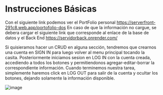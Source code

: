 ﻿# Instrucciones Básicas
Con el siguiente link podemos ver el PortFolio personal https://serverfront-291c8.web.app/portofolio-dos
En caso de que la información no cargue, se debera cargar el siguiente link que corresponde al enlace de la base de datos y el Back End https://servidorback.onrender.com/

Si quisieramos hacer un CRUD en alguna sección, tendremos que crearnos una cuenta en SIGN IN para luego volver al menu principal tocando la casita. Posteriormente iniciamos sesion en LOG IN con la cuenta creada, accediendo a todos los botones y permitiendonos agregar-editar-borrar la correspondiente información.
Cuando terminemos nuestra tarea, simplemente haremos click en LOG OUT para salir de la cuenta y ocultar los botones, dejando solamente la información disponible.

![image](https://user-images.githubusercontent.com/117945520/233810841-fefafed4-d7cb-47e1-8fc6-d0470da1d370.png)
